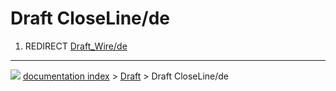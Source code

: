 # Draft CloseLine/de
1.  REDIRECT [Draft_Wire/de](Draft_Wire/de.md)



---
![](images/Right_arrow.png) [documentation index](../README.md) > [Draft](Draft_Workbench.md) > Draft CloseLine/de
